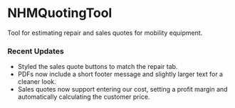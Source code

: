 # NHMQuotingTool
Tool for estimating repair and sales quotes for mobility equipment.

### Recent Updates
- Styled the sales quote buttons to match the repair tab.
- PDFs now include a short footer message and slightly larger text for a cleaner look.
- Sales quotes now support entering our cost, setting a profit margin and automatically
  calculating the customer price.
